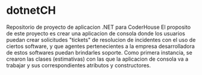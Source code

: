 # dotnetCH
Repositorio de proyecto de aplicacion .NET para CoderHouse
El proposito de este proyecto es crear una aplicacion de consola donde los usuarios puedan crear solicitudes "tickets" de resolucion de incidentes con el uso de ciertos software, y que agentes pertenecientes a la empresa desarrolladora de estos softwares puedan brindarles soporte.
Como primera instancia, se crearon las clases (estimativas) con las que la aplicacion de consola va a trabajar y sus correspondientes atributos y constructores.
